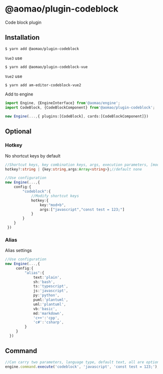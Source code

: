 # @aomao/plugin-codeblock

Code block plugin

## Installation

```bash
$ yarn add @aomao/plugin-codeblock
```

`Vue3` use

```bash
$ yarn add @aomao/plugin-codeblock-vue
```

`Vue2` use

```bash
$ yarn add am-editor-codeblock-vue2
```

Add to engine

```ts
import Engine, {EngineInterface} from'@aomao/engine';
import CodeBlock, {CodeBlockComponent} from'@aomao/plugin-codeblock';

new Engine(...,{ plugins:[CodeBlock], cards:[CodeBlockComponent]})
```

## Optional

### Hotkey

No shortcut keys by default

```ts
//Shortcut keys, key combination keys, args, execution parameters, [mode?: string, value?: string] Language mode: optional, code text: optional
hotkey?:string | {key:string,args:Array<string>};//default none

//Use configuration
new Engine(...,{
    config:{
        "codeblock":{
            //Modify shortcut keys
            hotkey:{
                key:"mod+b",
                args:["javascript","const test = 123;"]
            }
        }
    }
 })
```

### Alias

Alias settings

```ts
//Use configuration
new Engine(...,{
     config:{
         "alias":{
             text:'plain',
             sh:'bash',
             ts:'typescript',
             js:'javascript',
             py:'python',
             puml:'plantuml',
             uml:'plantuml',
             vb:'basic',
             md:'markdown',
             'c++':'cpp',
             'c#':'csharp',
         }
     }
  })
```

## Command

```ts
//Can carry two parameters, language type, default text, all are optional
engine.command.execute('codeblock', 'javascript', 'const test = 123;');
```
